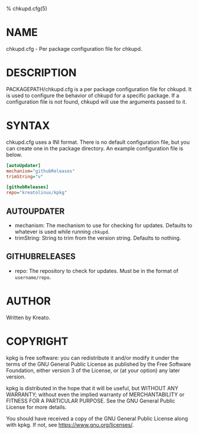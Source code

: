 % chkupd.cfg(5)

# NAME
chkupd.cfg - Per package configuration file for chkupd.

# DESCRIPTION
PACKAGEPATH/chkupd.cfg is a per package configuration file for chkupd. It is used to configure the behavior of chkupd for a specific package. If a configuration file is not found, chkupd will use the arguments passed to it.

# SYNTAX
chkupd.cfg uses a INI format.
There is no default configuration file, but you can create one in the package directory.
An example configuration file is below.

```ini
[autoUpdater]
mechanism="githubReleases"
trimString="v"

[githubReleases]
repo="kreatolinux/kpkg"
```

## AUTOUPDATER
* mechanism: The mechanism to use for checking for updates. Defaults to whatever is used while running `chkupd`.
* trimString: String to trim from the version string. Defaults to nothing.

## GITHUBRELEASES
* repo: The repository to check for updates. Must be in the format of `username/repo`.

# AUTHOR
Written by Kreato.

# COPYRIGHT
kpkg is free software: you can redistribute it and/or modify
it under the terms of the GNU General Public License as published by
the Free Software Foundation, either version 3 of the License, or
(at your option) any later version.

kpkg is distributed in the hope that it will be useful,
but WITHOUT ANY WARRANTY; without even the implied warranty of
MERCHANTABILITY or FITNESS FOR A PARTICULAR PURPOSE.  See the
GNU General Public License for more details.

You should have received a copy of the GNU General Public License
along with kpkg.  If not, see <https://www.gnu.org/licenses/>.
